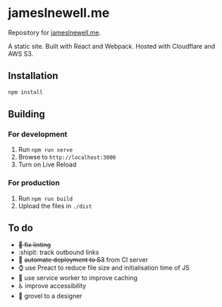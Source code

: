 # jameslnewell.me

Repository for [jameslnewell.me](https://jameslnewell.me).

A static site. Built with React and Webpack. Hosted with Cloudflare and AWS S3.

## Installation

```bash
npm install
```

## Building

### For development

1. Run `npm run serve`
2. Browse to `http://localhost:3000`
3. Turn on Live Reload

### For production

1. Run `npm run build`
2. Upload the files in `./dist`

## To do
- ~~:construction: fix linting~~
- :shipit: track outbound links
- :rocket: ~~automate deployment to S3~~ from CI server
- :watch: use Preact to reduce file size and initialisation time of JS
- :elephant: use service worker to improve caching
- :wheelchair: improve accessibility
- :art: grovel to a designer
